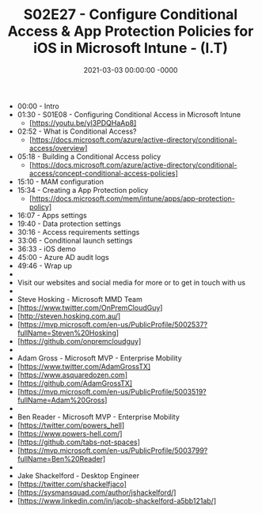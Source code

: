 ﻿---
layout: post
title: "S02E27 - Configure Conditional Access & App Protection Policies for iOS in Microsoft Intune - (I.T)"
date: 2021-03-03 00:00:00 -0000
categories:
---

 * 00:00 - Intro
 * 01:30 - S01E08 - Configuring Conditional Access in Microsoft Intune
   - [https://youtu.be/yI3PDQHaAp8]
 * 02:52 - What is Conditional Access?
   - [https://docs.microsoft.com/azure/active-directory/conditional-access/overview]
 * 05:18 - Building a Conditional Access policy
   - [https://docs.microsoft.com/azure/active-directory/conditional-access/concept-conditional-access-policies]
 * 15:10 - MAM configuration
 * 15:34 - Creating a App Protection policy
   - [https://docs.microsoft.com/mem/intune/apps/app-protection-policy]
 * 16:07 - Apps settings
 * 19:40 - Data protection settings
 * 30:16 - Access requirements settings
 * 33:06 - Conditional launch settings
 * 36:33 - iOS demo
 * 45:00 - Azure AD audit logs
 * 49:46 - Wrap up
 * 
 * Visit our websites and social media for more or to get in touch with us
 * 
 * Steve Hosking - Microsoft MMD Team
 * [https://www.twitter.com/OnPremCloudGuy]
 * [http://steven.hosking.com.au/]
 * [https://mvp.microsoft.com/en-us/PublicProfile/5002537?fullName=Steven%20Hosking]
 * [https://github.com/onpremcloudguy]
 * 
 * Adam Gross - Microsoft MVP - Enterprise Mobility
 * [https://www.twitter.com/AdamGrossTX]
 * [https://www.asquaredozen.com]
 * [https://github.com/AdamGrossTX]
 * [https://mvp.microsoft.com/en-us/PublicProfile/5003519?fullName=Adam%20Gross]
 * 
 * Ben Reader - Microsoft MVP - Enterprise Mobility
 * [https://twitter.com/powers_hell]
 * [https://www.powers-hell.com/]
 * [https://github.com/tabs-not-spaces]
 * [https://mvp.microsoft.com/en-us/PublicProfile/5003799?fullName=Ben%20Reader]
 * 
 * Jake Shackelford - Desktop Engineer
 * [https://twitter.com/shackelfjaco]
 * [https://sysmansquad.com/author/jshackelford/]
 * [https://www.linkedin.com/in/jacob-shackelford-a5bb121ab/]
